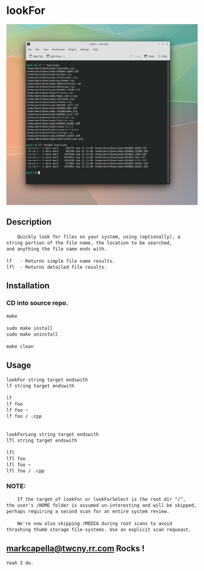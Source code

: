 # lookFor
    
!['lookFor'](https://github.com/markcapella/lookFor/blob/main/assets/screenshot.png)
    
## Description
        Quickly look for files on your system, using (optionally), a
    string portion of the file name, the location to be searched,
    and anything the file name ends with.
    
    lf   - Returns simple file name results.
    lfl  - Returns detailed file results.
    
    
## Installation
    
### CD into source repo.
    make
    
    sudo make install
    sudo make uninstall
    
    make clean
    
    
## Usage
    lookFor string target endswith
    lf string target endswith
    
    lf
    lf foo
    lf foo ~
    lf foo / .cpp
    
    
    lookForLong string target endswith
    lfl string target endswith
    
    lfl
    lfl foo
    lfl foo ~
    lfl foo / .cpp
    
    
### NOTE:
        If the target of lookFor or lookForSelect is the root dir "/",
    the user's /HOME folder is assumed un-interesting and will be skipped,
    perhaps requiring a second scan for an entire system review.
    
        We're now also skipping /MEDIA during root scans to avoid
    thrashing thumb storage file-systems. Use an explicit scan requeast.
    
    
## markcapella@twcny.rr.com Rocks !
    Yeah I do.
    
